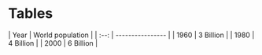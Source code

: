 # Tables
 | Year | World population |
    | :--: | ---------------- |
    | 1960 | 3 Billion        |
    | 1980 | 4 Billion        |
    | 2000 | 6 Billion        |